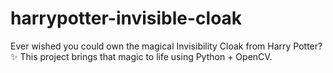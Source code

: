 # harrypotter-invisible-cloak
Ever wished you could own the magical Invisibility Cloak from Harry Potter? ✨ This project brings that magic to life using Python + OpenCV.
